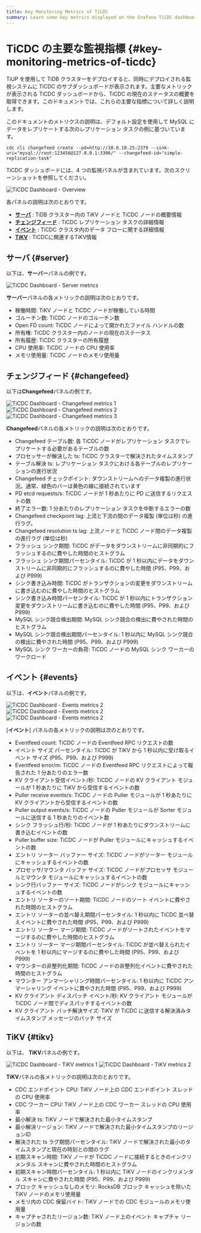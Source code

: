 ```yaml
---
title: Key Monitoring Metrics of TiCDC
summary: Learn some key metrics displayed on the Grafana TiCDC dashboard.
---
```


# TiCDC の主要な監視指標 {#key-monitoring-metrics-of-ticdc}

TiUP を使用して TiDB クラスターをデプロイすると、同時にデプロイされる監視システムに TiCDC のサブダッシュボードが表示されます。主要なメトリックが表示される TiCDC ダッシュボードから、TiCDC の現在のステータスの概要を取得できます。このドキュメントでは、これらの主要な指標について詳しく説明します。

このドキュメントのメトリクスの説明は、デフォルト設定を使用して MySQL にデータをレプリケートする次のレプリケーション タスクの例に基づいています。

```shell
cdc cli changefeed create --pd=http://10.0.10.25:2379 --sink-uri="mysql://root:123456@127.0.0.1:3306/" --changefeed-id="simple-replication-task"
```

TiCDC ダッシュボードには、4 つの監視パネルが含まれています。次のスクリーンショットを参照してください。

![TiCDC Dashboard - Overview](https://docs-download.pingcap.com/media/images/docs/ticdc/ticdc-dashboard-overview.png)

各パネルの説明は次のとおりです。

-   [**サーバ**](#server) : TiDB クラスター内の TiKV ノードと TiCDC ノードの概要情報
-   [**チェンジフィード**](#changefeed) : TiCDC レプリケーション タスクの詳細情報
-   [**イベント**](#events) : TiCDC クラスタ内のデータ フローに関する詳細情報
-   [**TiKV**](#tikv) : TiCDCに関連するTiKV情報

## サーバ {#server}

以下は、**サーバー**パネルの例です。

![TiCDC Dashboard - Server metrics](https://docs-download.pingcap.com/media/images/docs/ticdc/ticdc-dashboard-server.png)

**サーバー**パネルの各メトリックの説明は次のとおりです。

-   稼働時間: TiKV ノードと TiCDC ノードが稼働している時間
-   ゴルーチン数: TiCDC ノードのゴルーチン数
-   Open FD count: TiCDC ノードによって開かれたファイル ハンドルの数
-   所有権: TiCDC クラスター内のノードの現在のステータス
-   所有履歴: TiCDC クラスターの所有履歴
-   CPU 使用率: TiCDC ノードの CPU 使用率
-   メモリ使用量: TiCDC ノードのメモリ使用量

## チェンジフィード {#changefeed}

以下は**Changefeed**パネルの例です。

![TiCDC Dashboard - Changefeed metrics 1](https://docs-download.pingcap.com/media/images/docs/ticdc/ticdc-dashboard-changefeed-1.png) ![TiCDC Dashboard - Changefeed metrics 2](https://docs-download.pingcap.com/media/images/docs/ticdc/ticdc-dashboard-changefeed-2.png) ![TiCDC Dashboard - Changefeed metrics 3](https://docs-download.pingcap.com/media/images/docs/ticdc/ticdc-dashboard-changefeed-3.png)

**Changefeed**パネルの各メトリックの説明は次のとおりです。

-   Changefeed テーブル数: 各 TiCDC ノードがレプリケーション タスクでレプリケートする必要があるテーブルの数
-   プロセッサーが解決した ts: TiCDC クラスターで解決されたタイムスタンプ
-   テーブル解決 ts: レプリケーション タスクにおける各テーブルのレプリケーションの進行状況
-   Changefeed チェックポイント: ダウンストリームへのデータ複製の進行状況。通常、緑色のバーは黄色の線に接続されています
-   PD etcd requests/s: TiCDC ノードが 1 秒あたりに PD に送信するリクエストの数
-   終了エラー数: 1 分あたりのレプリケーション タスクを中断するエラーの数
-   Changefeed checkpoint lag: 上流と下流の間のデータ複製 (単位は秒) の進行ラグ。
-   Changefeed resolution ts lag: 上流ノードと TiCDC ノード間のデータ複製の進行ラグ (単位は秒)
-   フラッシュ シンク期間: TiCDC がデータをダウンストリームに非同期的にフラッシュするのに費やした時間のヒストグラム
-   フラッシュ シンク期間パーセンタイル: TiCDC が 1 秒以内にデータをダウンストリームに非同期的にフラッシュするのに費やした時間 (P95、P99、および P999)
-   シンク書き込み時間: TiCDC がトランザクションの変更をダウンストリームに書き込むのに費やした時間のヒストグラム
-   シンク書き込み時間パーセンタイル: TiCDC が 1 秒以内にトランザクション変更をダウンストリームに書き込むのに費やした時間 (P95、P99、および P999)
-   MySQL シンク競合検出期間: MySQL シンク競合の検出に費やされた時間のヒストグラム
-   MySQL シンク競合検出期間パーセンタイル: 1 秒以内に MySQL シンク競合の検出に費やされた時間 (P95、P99、および P999)
-   MySQL シンク ワーカーの負荷: TiCDC ノードの MySQL シンク ワーカーのワークロード

## イベント {#events}

以下は、**イベント**パネルの例です。

![TiCDC Dashboard - Events metrics 2](https://docs-download.pingcap.com/media/images/docs/ticdc/ticdc-dashboard-events-1.png) ![TiCDC Dashboard - Events metrics 2](https://docs-download.pingcap.com/media/images/docs/ticdc/ticdc-dashboard-events-2.png) ![TiCDC Dashboard - Events metrics 2](https://docs-download.pingcap.com/media/images/docs/ticdc/ticdc-dashboard-events-3.png)

[**イベント**] パネルの各メトリックの説明は次のとおりです。

-   Eventfeed count: TiCDC ノードの Eventfeed RPC リクエストの数
-   イベント サイズ パーセンタイル: TiCDC が TiKV から 1 秒以内に受け取るイベント サイズ (P95、P99、および P999)
-   Eventfeed error/m: TiCDC ノードの Eventfeed RPC リクエストによって報告された 1 分あたりのエラー数
-   KV クライアント受信イベント/秒: TiCDC ノードの KV クライアント モジュールが 1 秒あたりに TiKV から受信するイベントの数
-   Puller receive events/s: TiCDC ノードの Puller モジュールが 1 秒あたりに KV クライアントから受信するイベントの数
-   Puller output events/s: TiCDC ノードの Puller モジュールが Sorter モジュールに送信する 1 秒あたりのイベント数
-   シンク フラッシュ行/秒: TiCDC ノードが 1 秒あたりにダウンストリームに書き込むイベントの数
-   Puller buffer size: TiCDC ノードが Puller モジュールにキャッシュするイベントの数
-   エントリ ソーター バッファー サイズ: TiCDC ノードがソーター モジュールにキャッシュするイベントの数
-   プロセッサ/マウンタ バッファ サイズ: TiCDC ノードがプロセッサ モジュールとマウンタ モジュールにキャッシュするイベントの数
-   シンク行バッファー サイズ: TiCDC ノードがシンク モジュールにキャッシュするイベントの数
-   エントリ ソーターのソート期間: TiCDC ノードのソート イベントに費やされた時間のヒストグラム
-   エントリ ソーターの並べ替え期間パーセンタイル: 1 秒以内に TiCDC 並べ替えイベントに費やされた時間 (P95、P99、および P999)
-   エントリ ソーター マージ期間: TiCDC ノードがソートされたイベントをマージするのに費やした時間のヒストグラム
-   エントリ ソーター マージ期間パーセンタイル: TiCDC が並べ替えられたイベントを 1 秒以内にマージするのに費やした時間 (P95、P99、および P999)
-   マウンターの非整列化期間: TiCDC ノードの非整列化イベントに費やされた時間のヒストグラム
-   マウンター アンマーシャリング時間パーセンタイル: 1 秒以内に TiCDC アンマーシャリング イベントに費やされた時間 (P95、P99、および P999)
-   KV クライアント ディスパッチ イベント/秒: KV クライアント モジュールが TiCDC ノード間でディスパッチするイベントの数
-   KV クライアント バッチ解決サイズ: TiKV が TiCDC に送信する解決済みタイムスタンプ メッセージのバッチ サイズ

## TiKV {#tikv}

以下は、 **TiKV**パネルの例です。

![TiCDC Dashboard - TiKV metrics 1](https://docs-download.pingcap.com/media/images/docs/ticdc/ticdc-dashboard-tikv-1.png) ![TiCDC Dashboard - TiKV metrics 2](https://docs-download.pingcap.com/media/images/docs/ticdc/ticdc-dashboard-tikv-2.png)

**TiKV**パネルの各メトリックの説明は次のとおりです。

-   CDC エンドポイント CPU: TiKV ノード上の CDC エンドポイント スレッドの CPU 使用率
-   CDC ワーカー CPU: TiKV ノード上の CDC ワーカー スレッドの CPU 使用率
-   最小解決 ts: TiKV ノードで解決された最小タイムスタンプ
-   最小解決リージョン: TiKV ノードで解決された最小タイムスタンプのリージョンID
-   解決された ts ラグ期間パーセンタイル: TiKV ノードで解決された最小のタイムスタンプと現在の時刻との間のラグ
-   初期スキャン時間: TiKV ノードが TiCDC ノードに接続するときのインクリメンタル スキャンに費やされた時間のヒストグラム
-   初期スキャン時間パーセンタイル: 1 秒以内に TiKV ノードのインクリメンタル スキャンに費やされた時間 (P95、P99、および P999)
-   ブロック キャッシュなしのメモリ: RocksDB ブロック キャッシュを除いた TiKV ノードのメモリ使用量
-   メモリ内の CDC 保留バイト: TiKV ノードでの CDC モジュールのメモリ使用量
-   キャプチャされたリージョン数: TiKV ノード上のイベント キャプチャ リージョンの数
